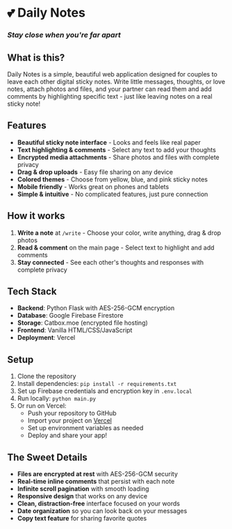 # 💕 Daily Notes
### *Stay close when you're far apart*

## What is this?

Daily Notes is a simple, beautiful web application designed for couples to leave each other digital sticky notes. Write little messages, thoughts, or love notes, attach photos and files, and your partner can read them and add comments by highlighting specific text - just like leaving notes on a real sticky note!

## Features

- **Beautiful sticky note interface** - Looks and feels like real paper  
- **Text highlighting & comments** - Select any text to add your thoughts  
- **Encrypted media attachments** - Share photos and files with complete privacy
- **Drag & drop uploads** - Easy file sharing on any device
- **Colored themes** - Choose from yellow, blue, and pink sticky notes  
- **Mobile friendly** - Works great on phones and tablets  
- **Simple & intuitive** - No complicated features, just pure connection  

## How it works

1. **Write a note** at `/write` - Choose your color, write anything, drag & drop photos
2. **Read & comment** on the main page - Select text to highlight and add comments
3. **Stay connected** - See each other's thoughts and responses with complete privacy

## Tech Stack

- **Backend**: Python Flask with AES-256-GCM encryption
- **Database**: Google Firebase Firestore
- **Storage**: Catbox.moe (encrypted file hosting)
- **Frontend**: Vanilla HTML/CSS/JavaScript
- **Deployment**: Vercel

## Setup

1. Clone the repository
2. Install dependencies: `pip install -r requirements.txt`
3. Set up Firebase credentials and encryption key in `.env.local`
4. Run locally: `python main.py`
5. Or run on Vercel:  
    - Push your repository to GitHub  
    - Import your project on [Vercel](https://vercel.com/import)  
    - Set up environment variables as needed
    - Deploy and share your app!

## The Sweet Details

- **Files are encrypted at rest** with AES-256-GCM security
- **Real-time inline comments** that persist with each note
- **Infinite scroll pagination** with smooth loading
- **Responsive design** that works on any device
- **Clean, distraction-free** interface focused on your words
- **Date organization** so you can look back on your messages
- **Copy text feature** for sharing favorite quotes
